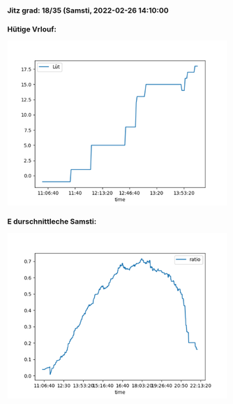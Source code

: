 ### Jitz grad: 18/35 (Samsti, 2022-02-26 14:10:00

### Hütige Vrlouf:
![Graph](Today.png)

### E durschnittleche Samsti:
![Graph](Samsti.png)